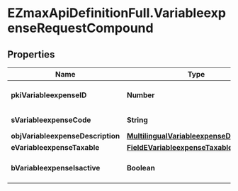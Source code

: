 # EZmaxApiDefinitionFull.VariableexpenseRequestCompound

## Properties

Name | Type | Description | Notes
------------ | ------------- | ------------- | -------------
**pkiVariableexpenseID** | **Number** | The unique ID of the Variableexpense | [optional] 
**sVariableexpenseCode** | **String** | The code of the Variableexpense | 
**objVariableexpenseDescription** | [**MultilingualVariableexpenseDescription**](MultilingualVariableexpenseDescription.md) |  | 
**eVariableexpenseTaxable** | [**FieldEVariableexpenseTaxable**](FieldEVariableexpenseTaxable.md) |  | 
**bVariableexpenseIsactive** | **Boolean** | Whether the variableexpense is active or not | 



